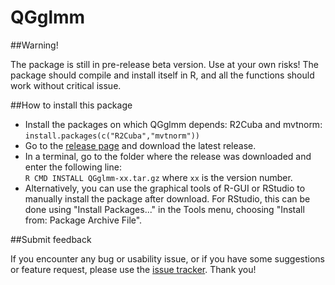 # QGglmm

##Warning!

The package is still in pre-release beta version. Use at your own risks! The package should compile and install itself in R, and all the functions should work without critical issue.

##How to install this package

* Install the packages on which QGglmm depends: R2Cuba and mvtnorm:
    `install.packages(c("R2Cuba","mvtnorm"))`
* Go to the [release page](https://github.com/devillemereuil/QGglmm/releases) and download the latest release.
* In a terminal, go to the folder where the release was downloaded and enter the following line:  
    `R CMD INSTALL QGglmm-xx.tar.gz` where `xx` is the version number.
* Alternatively, you can use the graphical tools of R-GUI or RStudio to manually install the package after download. For RStudio, this can be done using "Install Packages..." in the Tools menu, choosing "Install from: Package Archive File".

##Submit feedback

If you encounter any bug or usability issue, or if you have some suggestions or feature request, please use the [issue tracker](https://github.com/devillemereuil/QGglmm/issues). Thank you!
